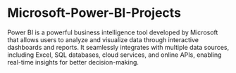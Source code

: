# Microsoft-Power-BI-Projects
Power BI is a powerful business intelligence tool developed by Microsoft that allows users to analyze and visualize data through interactive dashboards and reports. It seamlessly integrates with multiple data sources, including Excel, SQL databases, cloud services, and online APIs, enabling real-time insights for better decision-making. 

